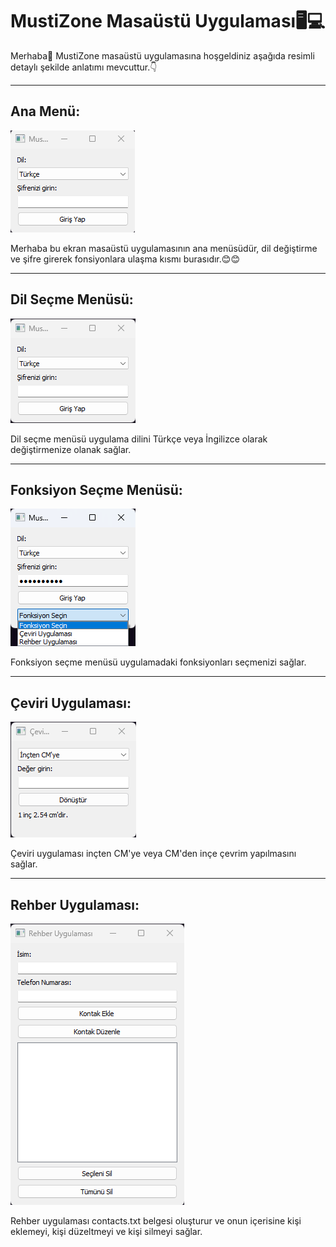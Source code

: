 # MustiZone Masaüstü Uygulaması🖥️💻

<p>Merhaba👋 MustiZone masaüstü uygulamasına hoşgeldiniz aşağıda resimli detaylı şekilde anlatımı mevcuttur.👇</p>

<hr>

<h2>Ana Menü:</h2>

![Ana_Menü](https://github.com/ozmenmustafa06/Proje3_Masaustu_Uygulamasi/blob/main/Resimler/1.png)

<p>Merhaba bu ekran masaüstü uygulamasının ana menüsüdür, dil değiştirme ve şifre girerek fonsiyonlara ulaşma kısmı burasıdır.😊😊</p>

<hr>

<h2>Dil Seçme Menüsü:</h2>

![Dil Seçme Menüsü](https://github.com/ozmenmustafa06/Proje3_Masaustu_Uygulamasi/blob/main/Resimler/2.png)

<p>Dil seçme menüsü uygulama dilini Türkçe veya İngilizce olarak değiştirmenize olanak sağlar.</p>

<hr>

<h2>Fonksiyon Seçme Menüsü:</h2>

![Fonksiyon Seçme Menüsü](https://github.com/ozmenmustafa06/Proje3_Masaustu_Uygulamasi/blob/main/Resimler/3.png)

<p>Fonksiyon seçme menüsü uygulamadaki fonksiyonları seçmenizi sağlar.</p>

<hr>

<h2>Çeviri Uygulaması:</h2>

![Çeviri Uygulaması](https://github.com/ozmenmustafa06/Proje3_Masaustu_Uygulamasi/blob/main/Resimler/4.png)

<p>Çeviri uygulaması inçten CM'ye veya CM'den inçe çevrim yapılmasını sağlar.</p>

<hr>

<h2>Rehber Uygulaması:</h2>

![Rehber Uygulaması](https://github.com/ozmenmustafa06/Proje3_Masaustu_Uygulamasi/blob/main/Resimler/5.png)

<p>Rehber uygulaması contacts.txt belgesi oluşturur ve onun içerisine kişi eklemeyi, kişi düzeltmeyi ve kişi silmeyi sağlar.</p>
